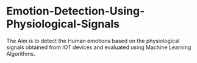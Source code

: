 # Emotion-Detection-Using-Physiological-Signals
The Aim is  to detect the Human emotions based on the physiological signals obtained from IOT devices and evaluated using Machine Learning Algorithms.
